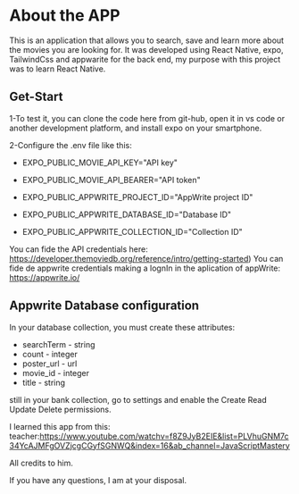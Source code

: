 # About the APP

This is an application that allows you to search, save and learn more about the movies you are looking for.
It was developed using React Native, expo, TailwindCss and appwarite for the back end, my purpose with this project was to learn React Native.

## Get-Start
1-To test it, you can clone the code here from git-hub, open it in vs code or another development platform, and install expo on your smartphone.

2-Configure the .env file
like this:
 - EXPO_PUBLIC_MOVIE_API_KEY="API key"

 - EXPO_PUBLIC_MOVIE_API_BEARER="API token"

 - EXPO_PUBLIC_APPWRITE_PROJECT_ID="AppWrite project ID"

 - EXPO_PUBLIC_APPWRITE_DATABASE_ID="Database ID"

 - EXPO_PUBLIC_APPWRITE_COLLECTION_ID="Collection ID"

You can fide the API credentials here: https://developer.themoviedb.org/reference/intro/getting-started)
You can fide de appwrite credentials making a lognIn in the aplication of appWrite: https://appwrite.io/

## Appwrite Database configuration
In your database collection, you must create these attributes:
 - searchTerm - string
 - count - integer
 - poster_url - url
 - movie_id - integer
 - title - string

still in your bank collection, go to settings and enable the Create Read Update Delete permissions.

I learned this app from this: teacher:https://www.youtube.com/watchv=f8Z9JyB2EIE&list=PLVhuGNM7c34YcAJMFgOVZjcgCGyfSGNWQ&index=16&ab_channel=JavaScriptMastery

All credits to him.

If you have any questions, I am at your disposal.
